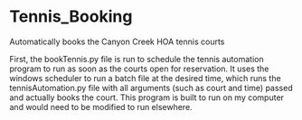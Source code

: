 # Tennis_Booking
Automatically books the Canyon Creek HOA tennis courts

First, the bookTennis.py file is run to schedule the tennis automation program to run as soon as the courts open for reservation. It uses the windows scheduler to run 
a batch file at the desired time, which runs the tennisAutomation.py file with all arguments (such as court and time) passed and actually books the court. This program 
is built to run on my computer and would need to be modified to run elsewhere. 
